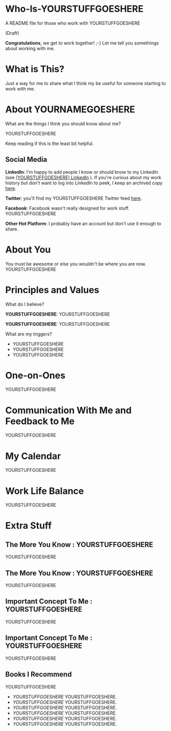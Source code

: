 # Who-Is-YOURSTUFFGOESHERE
A README file for those who work with YOURSTUFFGOESHERE

(Draft)

**Congratulations**, we get to work together! ;-) Let me tell you somethings about working with me.

What is This?
====
Just a way for me to share what I think my be useful for someone starting to work with me.

About YOURNAMEGOESHERE
====
What are the things I think you should know about me?

YOURSTUFFGOESHERE

Keep reading if this is the least bit helpful.

Social Media
---
**LinkedIn**: I'm happy to add people I know or should know to my LinkedIn (see [(YOURSTUFFGOESHERE) LinkedIn](https://www.linkedin.com/in/YOURSTUFFGOESHERE/) ). If you're curious about my work history but don't want to log into LinkedIn to peek, I keep an archived copy [here](YOURSTUFFGOESHERE).

**Twitter**: you'll find my YOURSTUFFGOESHERE Twitter feed [here](https://twitter.com/YOURSTUFFGOESHERE).

**Facebook**: Facebook wasn't really designed for work stuff. YOURSTUFFGOESHERE

**Other Hot Platform**: I probably have an account but don't use it enough to share.

About You
===

You must be awesome or else you wouldn't be where you are now. YOURSTUFFGOESHERE

Principles and Values
====
What do I believe?

**YOURSTUFFGOESHERE**: YOURSTUFFGOESHERE

**YOURSTUFFGOESHERE**: YOURSTUFFGOESHERE

What are my triggers?

* YOURSTUFFGOESHERE
* YOURSTUFFGOESHERE
* YOURSTUFFGOESHERE

One-on-Ones
====

YOURSTUFFGOESHERE

Communication With Me and Feedback to Me
===
YOURSTUFFGOESHERE

My Calendar
====
YOURSTUFFGOESHERE

Work Life Balance
====

YOURSTUFFGOESHERE

Extra Stuff
===

The More You Know : YOURSTUFFGOESHERE
---
YOURSTUFFGOESHERE

The More You Know : YOURSTUFFGOESHERE
---

YOURSTUFFGOESHERE

Important Concept To Me : YOURSTUFFGOESHERE
---

YOURSTUFFGOESHERE

Important Concept To Me : YOURSTUFFGOESHERE
---

YOURSTUFFGOESHERE

Books I Recommend
---

YOURSTUFFGOESHERE

* *YOURSTUFFGOESHERE* YOURSTUFFGOESHERE.
* *YOURSTUFFGOESHERE* YOURSTUFFGOESHERE.
* *YOURSTUFFGOESHERE* YOURSTUFFGOESHERE.
* *YOURSTUFFGOESHERE* YOURSTUFFGOESHERE.
* *YOURSTUFFGOESHERE* YOURSTUFFGOESHERE.
* *YOURSTUFFGOESHERE* YOURSTUFFGOESHERE.

